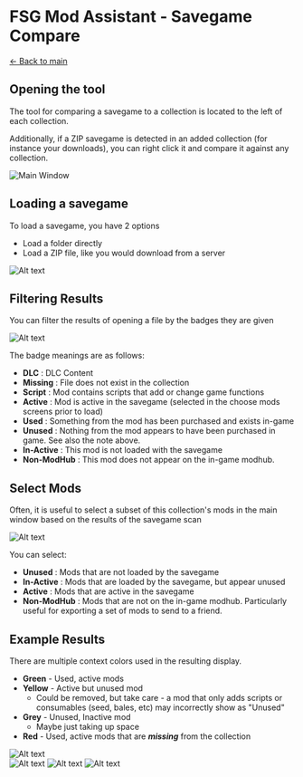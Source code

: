 # FSG Mod Assistant - Savegame Compare

[← Back to main](index.html)

## Opening the tool

The tool for comparing a savegame to a collection is located to the left of each collection.

Additionally, if a ZIP savegame is detected in an added collection (for instance your downloads), you can right click it and compare it against any collection.

![Main Window](img/savegame-001.png)

## Loading a savegame

To load a savegame, you have 2 options

- Load a folder directly
- Load a ZIP file, like you would download from a server

![Alt text](img/savegame-008.png)

## Filtering Results

You can filter the results of opening a file by the badges they are given

![Alt text](img/savegame-007.png)

The badge meanings are as follows:

- **DLC** : DLC Content
- **Missing** : File does not exist in the collection
- **Script** : Mod contains scripts that add or change game functions
- **Active** : Mod is active in the savegame (selected in the choose mods screens prior to load)
- **Used** : Something from the mod has been purchased and exists in-game
- **Unused** : Nothing from the mod appears to have been purchased in game.  See also the note above.
- **In-Active** : This mod is not loaded with the savegame
- **Non-ModHub** : This mod does not appear on the in-game modhub.

## Select Mods

Often, it is useful to select a subset of this collection's mods in the main window based on the results of the savegame scan

![Alt text](img/savegame-006.png)

You can select:

- **Unused** : Mods that are not loaded by the savegame
- **In-Active** : Mods that are loaded by the savegame, but appear unused
- **Active** : Mods that are active in the savegame
- **Non-ModHub** : Mods that are not on the in-game modhub. Particularly useful for exporting a set of mods to send to a friend.

## Example Results

There are multiple context colors used in the resulting display.

- **Green** - Used, active mods
- **Yellow** - Active but unused mod
  - Could be removed, but take care - a mod that only adds scripts or consumables (seed, bales, etc) may incorrectly show as "Unused"
- **Grey** - Unused, Inactive mod
  - Maybe just taking up space
- **Red** - Used, active mods that are ***missing*** from the collection

![Alt text](img/savegame-003.png)  
![Alt text](img/savegame-002.png)
![Alt text](img/savegame-004.png)
![Alt text](img/savegame-005.png)
